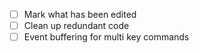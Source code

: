 - [ ] Mark what has been edited
- [ ] Clean up redundant code
- [ ] Event buffering for multi key commands
